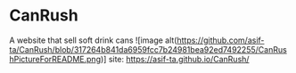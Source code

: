 # CanRush

A website that sell soft drink cans 
![image alt(https://github.com/asif-ta/CanRush/blob/317264b841da6959fcc7b24981bea92ed7492255/CanRushPictureForREADME.png)]
site:
https://asif-ta.github.io/CanRush/
